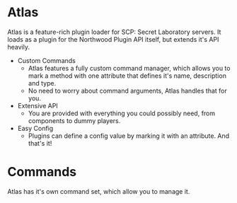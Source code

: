 # Atlas
Atlas is a feature-rich plugin loader for SCP: Secret Laboratory servers. It loads as a plugin for the Northwood Plugin API itself, but extends it's API heavily.
- Custom Commands
  - Atlas features a fully custom command manager, which allows you to mark a method with one attribute that defines it's name, description and type.
  - No need to worry about command arguments, Atlas handles that for you.
- Extensive API
  - You are provided with everything you could possibly need, from components to dummy players.
- Easy Config
  - Plugins can define a config value by marking it with an attribute. And that's it!

# Commands
Atlas has it's own command set, which allow you to manage it.
